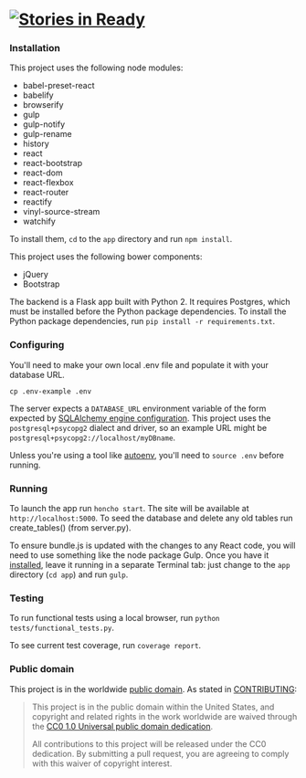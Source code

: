 [![Stories in Ready](https://badge.waffle.io/18F/playbook-in-action.png?label=ready&title=Ready)](https://waffle.io/18F/playbook-in-action)
=======
### Installation

This project uses the following node modules:

  - babel-preset-react
  - babelify
  - browserify
  - gulp
  - gulp-notify
  - gulp-rename
  - history
  - react
  - react-bootstrap
  - react-dom
  - react-flexbox
  - react-router
  - reactify
  - vinyl-source-stream
  - watchify

To install them, `cd` to the `app` directory and run `npm install`.

This project uses the following bower components:

  - jQuery
  - Bootstrap

The backend is a Flask app built with Python 2. It requires Postgres, which must be installed before the Python package dependencies.  To install the Python package dependencies, run `pip install -r requirements.txt`.

### Configuring

You'll need to make your own local .env file and populate it with your database URL.

    cp .env-example .env

The server expects a `DATABASE_URL` environment variable of the form expected by [SQLAlchemy engine configuration](http://docs.sqlalchemy.org/en/latest/core/engines.html).  This project uses the `postgresql+psycopg2` dialect and driver, so an example URL might be `postgresql+psycopg2://localhost/myDBname`.

Unless you're using a tool like [autoenv](https://github.com/kennethreitz/autoenv), you'll need to `source .env`
before running.

### Running

To launch the app run `honcho start`. The site will be available at `http://localhost:5000`. To seed the database and delete any old tables run create_tables() (from server.py).

To ensure bundle.js is updated with the changes to any React code, you will need to use something like the node package Gulp. Once you have it [installed](https://github.com/gulpjs/gulp/blob/master/docs/getting-started.md), leave it running in a separate Terminal tab: just change to the `app` directory (`cd app`) and run `gulp`.

### Testing

To run functional tests using a local browser, run `python tests/functional_tests.py`.

To see current test coverage, run `coverage report`.

### Public domain

This project is in the worldwide [public domain](LICENSE.md). As stated in [CONTRIBUTING](CONTRIBUTING.md):

> This project is in the public domain within the United States, and copyright and related rights in the work worldwide are waived through the [CC0 1.0 Universal public domain dedication](https://creativecommons.org/publicdomain/zero/1.0/).
>
> All contributions to this project will be released under the CC0 dedication. By submitting a pull request, you are agreeing to comply with this waiver of copyright interest.

